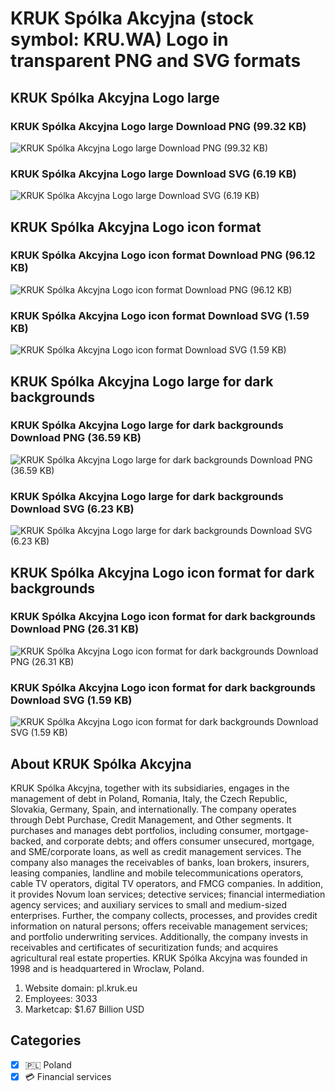 # KRUK Spólka Akcyjna (stock symbol: KRU.WA) Logo in transparent PNG and SVG formats

## KRUK Spólka Akcyjna Logo large

### KRUK Spólka Akcyjna Logo large Download PNG (99.32 KB)

![KRUK Spólka Akcyjna Logo large Download PNG (99.32 KB)](/img/orig/KRU.WA_BIG-1e5e861f.png)

### KRUK Spólka Akcyjna Logo large Download SVG (6.19 KB)

![KRUK Spólka Akcyjna Logo large Download SVG (6.19 KB)](/img/orig/KRU.WA_BIG-a8400cbb.svg)

## KRUK Spólka Akcyjna Logo icon format

### KRUK Spólka Akcyjna Logo icon format Download PNG (96.12 KB)

![KRUK Spólka Akcyjna Logo icon format Download PNG (96.12 KB)](/img/orig/KRU.WA-a9c77c2b.png)

### KRUK Spólka Akcyjna Logo icon format Download SVG (1.59 KB)

![KRUK Spólka Akcyjna Logo icon format Download SVG (1.59 KB)](/img/orig/KRU.WA-2722a24b.svg)

## KRUK Spólka Akcyjna Logo large for dark backgrounds

### KRUK Spólka Akcyjna Logo large for dark backgrounds Download PNG (36.59 KB)

![KRUK Spólka Akcyjna Logo large for dark backgrounds Download PNG (36.59 KB)](/img/orig/KRU.WA_BIG.D-601dae85.png)

### KRUK Spólka Akcyjna Logo large for dark backgrounds Download SVG (6.23 KB)

![KRUK Spólka Akcyjna Logo large for dark backgrounds Download SVG (6.23 KB)](/img/orig/KRU.WA_BIG.D-ee1b83f8.svg)

## KRUK Spólka Akcyjna Logo icon format for dark backgrounds

### KRUK Spólka Akcyjna Logo icon format for dark backgrounds Download PNG (26.31 KB)

![KRUK Spólka Akcyjna Logo icon format for dark backgrounds Download PNG (26.31 KB)](/img/orig/KRU.WA.D-5be03c13.png)

### KRUK Spólka Akcyjna Logo icon format for dark backgrounds Download SVG (1.59 KB)

![KRUK Spólka Akcyjna Logo icon format for dark backgrounds Download SVG (1.59 KB)](/img/orig/KRU.WA.D-808636cf.svg)

## About KRUK Spólka Akcyjna

KRUK Spólka Akcyjna, together with its subsidiaries, engages in the management of debt in Poland, Romania, Italy, the Czech Republic, Slovakia, Germany, Spain, and internationally. The company operates through Debt Purchase, Credit Management, and Other segments. It purchases and manages debt portfolios, including consumer, mortgage-backed, and corporate debts; and offers consumer unsecured, mortgage, and SME/corporate loans, as well as credit management services. The company also manages the receivables of banks, loan brokers, insurers, leasing companies, landline and mobile telecommunications operators, cable TV operators, digital TV operators, and FMCG companies. In addition, it provides Novum loan services; detective services; financial intermediation agency services; and auxiliary services to small and medium-sized enterprises. Further, the company collects, processes, and provides credit information on natural persons; offers receivable management services; and portfolio underwriting services. Additionally, the company invests in receivables and certificates of securitization funds; and acquires agricultural real estate properties. KRUK Spólka Akcyjna was founded in 1998 and is headquartered in Wroclaw, Poland.

1. Website domain: pl.kruk.eu
2. Employees: 3033
3. Marketcap: $1.67 Billion USD


## Categories
- [x] 🇵🇱 Poland
- [x] 💳 Financial services
